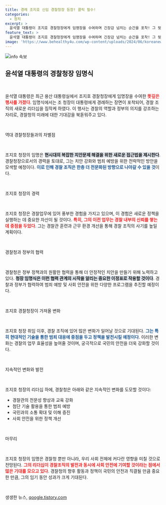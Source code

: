 ```yaml
---
title: 경례 조지호 신임 경찰청장 등장! 클릭 필수!
categories:
  - 정치
excerpt: >
  윤석열 대통령이 조지호 경찰청장에게 임명장을 수여하며 긴장감 넘치는 순간을 포착! 그 뒷이야기와 함께, 새로운 경찰 청장의 비전은 무엇일까요? 클릭해 보세요!
feature_text: >
  윤석열 대통령이 조지호 경찰청장에게 임명장을 수여하며 긴장감 넘치는 순간을 포착! 그 뒷이야기와 함께, 새로운 경찰 청장의 비전은 무엇일까요? 클릭해 보세요!
image: 'https://www.behealthy4u.com/wp-content/uploads/2024/06/koreanews.jpg'
---
```


<p><img src="https://www.behealthy4u.com/wp-content/uploads/2024/06/koreanews.jpg" alt="info 속보" /></p>

<h2 data-ke-size="size26">윤석열 대통령의 경찰청장 임명식</h2>

<p data-ke-size="size16">&nbsp;</p>

<p>윤석열 대통령은 최근 용산 대통령실에서 조지호 경찰청장에게 임명장을 수여한 <b><span style="color: #ee2323;">뜻깊은  행사를 가졌다</span></b>. 임명식에서는 조 청장이 대통령에게 경례하는 장면이 포착되어, 경찰 조직의 새로운 리더십을 짐작케 하였다. 이 행사는 경찰의 역할과 정부의 의지를 강조하는 자리로, 경찰청의 미래에 대한 기대감을 북돋워주고 있다. </p>

<p data-ke-size="size16">&nbsp;</p>

<p>역대 경찰청장들과의 차별점</p>

<p data-ke-size="size16">&nbsp;</p>

<p>조지호 청장의 임명은 <b><span style="background-color: #21538527;">현시대의 복잡한 치안문제 해결을 위한 새로운 접근법을 제시한다</span></b>. 경찰청장으로서의 경력을 토대로, 그는 치안 강화와 범죄 예방을 위한 전략적인 방안을 모색할 예정이다. <b><span style="color: #1a5490;">이로 인해 경찰 조직은 한층 더 전문화된 방향으로 나아갈 수 있을 것</span></b>이다.</p>

<p data-ke-size="size16">&nbsp;</p>

<p>조지호 청장의 경력</p>

<p data-ke-size="size16">&nbsp;</p>

<p>조지호 청장은 경찰업무에 있어 풍부한 경험을 가지고 있으며, 이 경험은 새로운 정책을 실행하는 데 중요한 자산이 될 것이다. <b><span style="color: #ee2323;">특히, 그의 이전 업무는 경찰 내부의 신뢰를 쌓는 데 중점을 두었다</span></b>. 그는 경찰관 훈련과 근무 환경 개선을 통해 경찰 조직의 사기를 높일 계획이다. </p>

<p data-ke-size="size16">&nbsp;</p>

<p>경찰청과 정부의 협력</p>

<p data-ke-size="size16">&nbsp;</p>

<p>경찰청은 정부 정책과의 원활한 협력을 통해 더 안정적인 치안을 만들기 위해 노력하고 있다. <b><span style="background-color: #21538527;">청장 임명식은 이런 협력 관계의 시작을 알리는 중요한 이정표로 작용할 것이다</span></b>. 경찰과 정부가 협력하여 범죄 예방 및 사회 안전을 위한 다양한 프로그램을 추진할 예정이다.</p>

<p data-ke-size="size16">&nbsp;</p>

<p>조지호 경찰청장이 가져올 변화</p>

<p data-ke-size="size16">&nbsp;</p>

<p>조지호 청장 취임 이후, 경찰 조직에 있어 많은 변화가 일어날 것으로 기대된다. <b><span style="color: #1a5490;">그는 특히 현대적인 기술을 통한 범죄 대응에 중점을 두고 정책을 발전시킬 예정이다</span></b>. 이러한 변화는 경찰의 업무 효율성을 높여줄 것이며, 궁극적으로 국민의 안전을 더욱 강화할 것이다.</p>

<p data-ke-size="size16">&nbsp;</p>

<p>지속적인 변화와 발전</p>

<p data-ke-size="size16">&nbsp;</p>

<p>조지호 청장의 리더십 하에, 경찰청은 아래와 같은 지속적인 변화를 도모할 것이다:</p>

<ul>
<li>경찰관의 전문성 향상과 교육 강화</li>
<li>첨단 기술 활용을 통한 범죄 예방</li>
<li>국민과의 소통 확대 및 이해 증진</li>
<li>사회 안전을 위한 정책 개선</li>
</ul>

<p data-ke-size="size16">&nbsp;</p>

<p>마무리</p>

<p data-ke-size="size16">&nbsp;</p>

<p>조지호 청장의 임명은 경찰청 뿐만 아니라, 우리 사회 전체에 커다란 영향을 미칠 것으로 전망된다. <b><span style="color: #ee2323;">그의 리더십이 경찰조직의 발전과 동시에 사회 안전에 기여할 것이라는 점에서 많은 기대를 모으고 있다</span></b>. 경찰청의 향후 활동과 정책이 국민의 안전과 직결될 만큼 중요한 만큼, 그의 임기 동안 성과가 크게 기대된다. </p>

<p data-ke-size="size16">&nbsp;</p>
생생한 뉴스, <a href="https://qoogle.tistory.com" rel="dofollow">qoogle.tistory.com</a>


